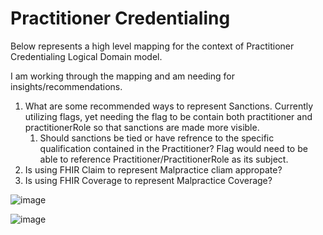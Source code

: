 # Practitioner Credentialing
Below represents a high level mapping for the context of Practitioner Credentialing Logical Domain model.

I am working through the mapping and am needing for insights/recommendations.
1. What are some recommended ways to represent Sanctions. Currently utilizing flags, yet needing the flag to be contain both practitioner and practitionerRole so that sanctions are made more visible.
   1. Should sanctions be tied or have refrence to the specific qualification contained in the Practitioner? Flag would need to be able to reference Practitioner/PractitionerRole as its subject.
2. Is using FHIR Claim to represent Malpractice cliam appropate?
3. Is using FHIR Coverage to represent Malpractice Coverage?


![image](https://github.com/alpivonka/PractitionerCredentialing/assets/4975072/79646c9b-1588-4212-a4b3-9a061239cbab)

![image](https://github.com/alpivonka/PractitionerCredentialing/assets/4975072/3f738117-559c-4852-a75c-0db521ca61fb)



